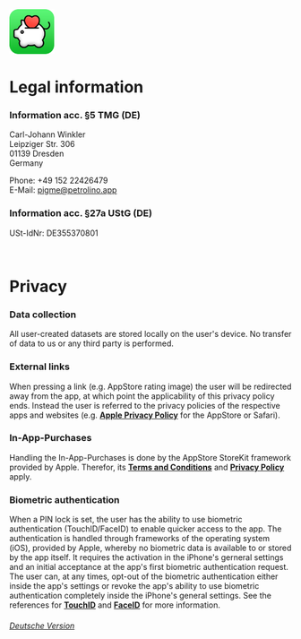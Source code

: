 <img src="../../assets/appIconRounded.png" alt="PigMe. app icon" width="80"/>

# Legal information

### Information acc. §5 TMG (DE)

Carl-Johann Winkler  
Leipziger Str. 306  
01139 Dresden  
Germany  

Phone: +49 152 22426479  
E-Mail: pigme@petrolino.app 

### Information acc. §27a UStG (DE)

USt-IdNr: DE355370801  

<br/>

# Privacy

### Data collection

All user-created datasets are stored locally on the user's device. No transfer of data to us or any third party is performed.

### External links

When pressing a link (e.g. AppStore rating image) the user will be redirected away from the app, at which point the applicability of this privacy policy ends. Instead the user is referred to the privacy policies of the respective apps and websites (e.g. **[Apple Privacy Policy](https://www.apple.com/legal/privacy/en-ww/)** for the AppStore or Safari).

### In-App-Purchases

Handling the In-App-Purchases is done by the AppStore StoreKit framework provided by Apple. Therefor, its **[Terms and Conditions](https://www.apple.com/legal/internet-services/itunes/us/terms.html)** and **[Privacy Policy](https://www.apple.com/legal/privacy/en-ww/)** apply.

### Biometric authentication

When a PIN lock is set, the user has the ability to use biometric authentication (TouchID/FaceID) to enable quicker access to the app. The authentication is handled through frameworks of the operating system (iOS), provided by Apple, whereby no biometric data is available to or stored by the app itself. It requires the activation in the iPhone's gerneral settings and an initial acceptance at the app's first biometric authentication request. The user can, at any times, opt-out of the biometric authentication either inside the app's settings or revoke the app's ability to use biometric authentication completely inside the iPhone's general settings. See the references for **[TouchID](https://support.apple.com/en-us/HT201371)** and **[FaceID](https://support.apple.com/en-us/HT208109)** for more information.

###### [Deutsche Version](https://pigme-app.github.io/de/legal/)
